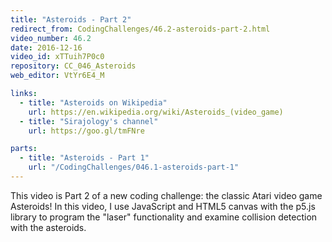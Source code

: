 ```yaml
---
title: "Asteroids - Part 2"
redirect_from: CodingChallenges/46.2-asteroids-part-2.html
video_number: 46.2
date: 2016-12-16
video_id: xTTuih7P0c0
repository: CC_046_Asteroids
web_editor: VtYr6E4_M

links:
  - title: "Asteroids on Wikipedia"
    url: https://en.wikipedia.org/wiki/Asteroids_(video_game)
  - title: "Sirajology's channel"
    url: https://goo.gl/tmFNre

parts:
  - title: "Asteroids - Part 1"
    url: "/CodingChallenges/046.1-asteroids-part-1"
---
```


This video is Part 2 of a new coding challenge: the classic Atari video game Asteroids!
In this video, I use JavaScript and HTML5 canvas with the p5.js library to program the "laser" functionality and examine collision detection with the asteroids.
